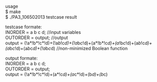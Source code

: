 usage  
 $ make  
 $ ./PA3_106502013 testcase result  

testcase formate:  
INORDER = a b c d; //input variables  
OUTORDER = output; //output  
output = (!a*!b*!c*!d)+(!a*b*!c*d)+(!a*b*c*!d)+(a*!b*!c*d)+(a*!b*c*!d)+(a*b*!c*d)+  
(a*b*c*!d)+(a*b*c*d)+(!a*b*c*d) //non-minimized Boolean function  
  
output formate:  
INORDER = a b c d;  
OUTORDER = output;  
output = (!a*!b*!c*!d)+(a*!c*d)+(a*c*!d)+(b*d)+(b*c)
